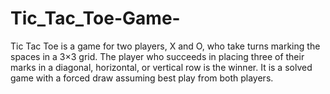 # Tic_Tac_Toe-Game-
Tic Tac Toe is a game for two players, X and O, who take turns marking the spaces in a 3×3 grid. 
The player who succeeds in placing three of their marks in a diagonal, horizontal, or vertical row is the winner. 
It is a solved game with a forced draw assuming best play from both players.

